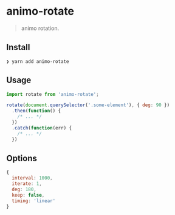 # animo-rotate

> animo rotation.

## Install

```
❯ yarn add animo-rotate
```

## Usage

```js
import rotate from 'animo-rotate';

rotate(document.querySelector('.some-element'), { deg: 90 })
  .then(function() {
    /* ... */
  })
  .catch(function(err) {
    /* ... */
  })
```

## Options

```js
{
  interval: 1000,
  iterate: 1,
  deg: 180,
  keep: false,
  timing: 'linear'
}
```
